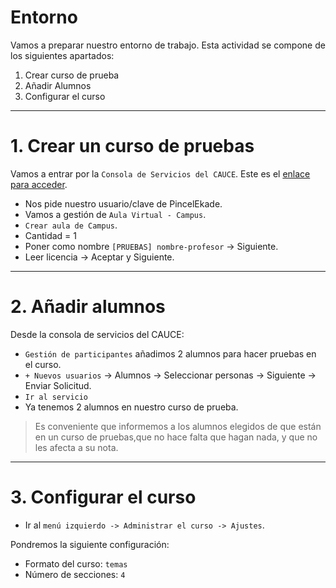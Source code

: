 
# Entorno

Vamos a preparar nuestro entorno de trabajo.
Esta actividad se compone de los siguientes apartados:
1. Crear curso de prueba
2. Añadir Alumnos
3. Configurar el curso

---

# 1. Crear un curso de pruebas

Vamos a entrar por la `Consola de Servicios del CAUCE`. Este es el [enlace para acceder](https://www3.gobiernodecanarias.org/educacion/cau_ce/servicios/).
* Nos pide nuestro usuario/clave de PincelEkade.
* Vamos a gestión de `Aula Virtual - Campus`.
* `Crear aula de Campus`.
* Cantidad = 1
* Poner como nombre `[PRUEBAS] nombre-profesor` -> Siguiente.
* Leer licencia -> Aceptar y Siguiente.

---

# 2. Añadir alumnos

Desde la consola de servicios del CAUCE:
* `Gestión de participantes` añadimos 2 alumnos para hacer pruebas en el curso.
* `+ Nuevos usuarios` -> Alumnos -> Seleccionar personas -> Siguiente -> Enviar Solicitud.
* `Ir al servicio`
* Ya tenemos 2 alumnos en nuestro curso de prueba.

> Es conveniente que informemos a los alumnos elegidos de que están en un curso de pruebas,que no hace falta que hagan nada, y que no les afecta a su nota.

---

# 3. Configurar el curso

* Ir al `menú izquierdo -> Administrar el curso -> Ajustes`.

Pondremos la siguiente configuración:
* Formato del curso: `temas`
* Número de secciones:  `4`
 
